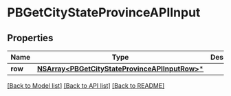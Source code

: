 # PBGetCityStateProvinceAPIInput

## Properties
Name | Type | Description | Notes
------------ | ------------- | ------------- | -------------
**row** | [**NSArray&lt;PBGetCityStateProvinceAPIInputRow&gt;***](PBGetCityStateProvinceAPIInputRow.md) |  | [optional] 

[[Back to Model list]](../README.md#documentation-for-models) [[Back to API list]](../README.md#documentation-for-api-endpoints) [[Back to README]](../README.md)


